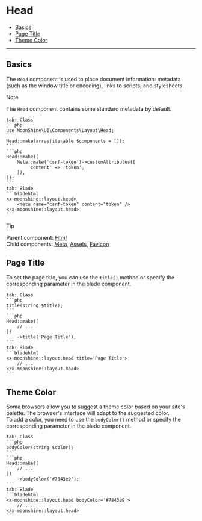 # Head

- [Basics](#basics)
- [Page Title](#title)
- [Theme Color](#theme)

---

<a name="basics"></a>
## Basics

The `Head` component is used to place document information: metadata (such as the window title or encoding), links to scripts, and stylesheets.

> [!NOTE]
> The `Head` component contains some standard metadata by default.

~~~tabs
tab: Class
```php
use MoonShine\UI\Components\Layout\Head;

Head::make(array|iterable $components = []);
```
```php
Head::make([
    Meta::make('csrf-token')->customAttributes([
        'content' => 'token',
    ]),
]);
```
tab: Blade
```bladehtml
<x-moonshine::layout.head>
    <meta name="csrf-token" content="token" />
</x-moonshine::layout.head>
```
~~~

> [!TIP]
> Parent component: [Html](/docs/{{version}}/components/html) \
> Child components: [Meta](/docs/{{version}}/components/meta), [Assets](/docs/{{version}}/components/assets), [Favicon](/docs/{{version}}/components/favicon)

<a name="title"></a>
## Page Title

To set the page title, you can use the `title()` method or specify the corresponding parameter in the blade component.

~~~tabs
tab: Class
```php
title(string $title);
```
```php
Head::make([
    // ...
])
    ->title('Page Title');
```
tab: Blade
```bladehtml
<x-moonshine::layout.head title='Page Title'>
    // ...
</x-moonshine::layout.head>
```
~~~

<a name="theme"></a>
## Theme Color

Some browsers allow you to suggest a theme color based on your site's palette. The browser's interface will adapt to the suggested color. \
To add a color, you need to use the `bodyColor()` method or specify the corresponding parameter in the blade component.

~~~tabs
tab: Class
```php
bodyColor(string $color);
```
```php
Head::make([
    // ...
])
    ->bodyColor('#7843e9');
```
tab: Blade
```bladehtml
<x-moonshine::layout.head bodyColor='#7843e9'>
    // ...
</x-moonshine::layout.head>
```
~~~
